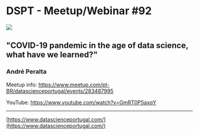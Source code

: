 # DSPT - Meetup/Webinar #92

![](https://secure.meetupstatic.com/photos/event/8/5/9/f/clean_501634207.jpeg)

## "COVID-19 pandemic in the age of data science, what have we learned?"
###  André Peralta

Meetup info: https://www.meetup.com/pt-BR/datascienceportugal/events/283487995

YouTube: https://www.youtube.com/watch?v=GmRT0P5axqY

---
[https://www.datascienceportugal.com/](https://www.datascienceportugal.com/)